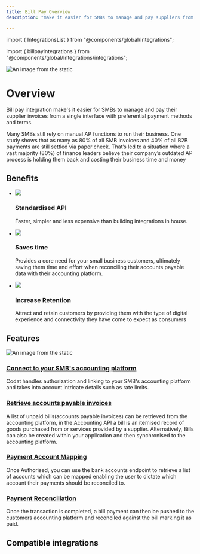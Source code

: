 ```yaml
---
title: Bill Pay Overview
description: "make it easier for SMBs to manage and pay suppliers from a single interface."

---
```



import { IntegrationsList } from "@components/global/Integrations";

import { billpayIntegrations } from "@components/global/Integrations/integrations";

![An image from the static](/img/use-cases/billpay/billPay.png)

# Overview

Bill pay integration make's it easier for SMBs to manage and pay their supplier invoices from a single interface with preferential payment methods and terms.

Many SMBs still rely on manual AP functions to run their business. One study shows that as many as 80% of all SMB invoices and 40% of all B2B payments are still settled via paper check. That’s led to a situation where a vast majority (80%) of finance leaders believe their company’s outdated AP process is holding them back and costing their business time and money

## Benefits


<ul className="card-container col-3">
  <li className="card">
    <div class="header">
      <img
        src="https://www.codat.io/wp-content/themes/class/dist/images/copy-feature-bullet.svg"
        class="mini-icon"
      />
      <h3>Standardised API</h3>
    </div>
    <p>
      Faster, simpler and less expensive than building integrations in house. 
    </p>
  </li>

<li className="card">
  <div class="header">
    <img
      src="https://www.codat.io/wp-content/themes/class/dist/images/copy-feature-bullet.svg"
      class="mini-icon"
    />
    <h3>Saves time</h3>
  </div>
  <p>
    Provides a core need for your small business customers, ultimately saving them time and effort when reconciling their accounts payable data with their accounting platform.
  </p>
</li>

<li className="card">
  <div class="header">
    <img
      src="https://www.codat.io/wp-content/themes/class/dist/images/copy-feature-bullet.svg"
      class="mini-icon"
    />
    <h3>Increase Retention</h3>
  </div>
  <p>
    Attract and retain customers by providing them with the type of digital experience and connectivity they have come to expect as consumers
  </p>
</li>
</ul>

## Features

![An image from the static](/img/use-cases/summary-pages/d0c6b0b7-automating-payables.png)


### [Connect to your SMB's accounting platform](/auth-flow/overview)

Codat handles authorization and linking to your SMB's accounting platform and takes into account intricate details such as rate limits.

### [Retrieve accounts payable invoices](bills)

A list of unpaid bills(accounts payable invoices) can be retrieved from the accounting platform, in the Accounting API a bill is an itemised record of goods purchased from or services provided by a supplier.
Alternatively, Bills can also be created within your application and then synchronised to the accounting platform.

### [Payment Account Mapping](mapping)

Once Authorised, you can use the bank accounts endpoint to retrieve a list of accounts which can be mapped enabling the user to dictate which account their payments should be reconciled to.

### [Payment Reconciliation](payments)

Once the transaction is completed, a bill payment can then be pushed to the customers accounting platform and reconciled against the bill marking it as paid.


## Compatible integrations

<br />

<IntegrationsList integrations={billpayIntegrations} />